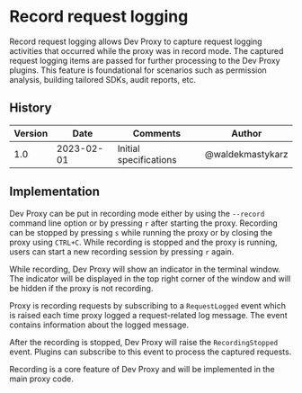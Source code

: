 # Record request logging

Record request logging allows Dev Proxy to capture request logging activities that occurred while the proxy was in record mode. The captured request logging items are passed for further processing to the Dev Proxy plugins. This feature is foundational for scenarios such as permission analysis, building tailored SDKs, audit reports, etc.

## History

| Version | Date | Comments | Author |
| ------- | ---- | -------- | ------ |
| 1.0 | 2023-02-01 | Initial specifications | @waldekmastykarz |

## Implementation

Dev Proxy can be put in recording mode either by using the `--record` command line option or by pressing `r` after starting the proxy. Recording can be stopped by pressing `s` while running the proxy or by closing the proxy using `CTRL+C`. While recording is stopped and the proxy is running, users can start a new recording session by pressing `r` again.

While recording, Dev Proxy will show an indicator in the terminal window. The indicator will be displayed in the top right corner of the window and will be hidden if the proxy is not recording.

Proxy is recording requests by subscribing to a `RequestLogged` event which is raised each time proxy logged a request-related log message. The event contains information about the logged message.

After the recording is stopped, Dev Proxy will raise the `RecordingStopped` event. Plugins can subscribe to this event to process the captured requests.

Recording is a core feature of Dev Proxy and will be implemented in the main proxy code.
